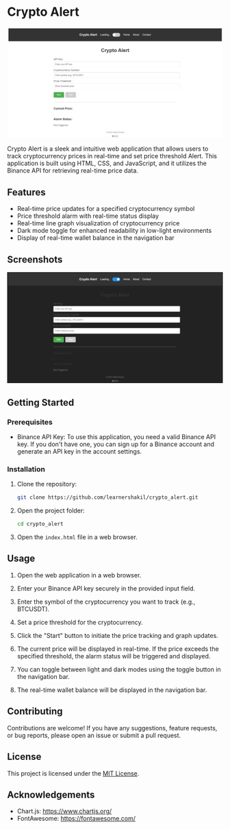 # Crypto Alert

<p align="center">
  <img src="img\light.png" alt="Crypto Alert Logo">
</p>

Crypto Alert is a sleek and intuitive web application that allows users to track cryptocurrency prices in real-time and set price threshold Alert. This application is built using HTML, CSS, and JavaScript, and it utilizes the Binance API for retrieving real-time price data.

## Features

- Real-time price updates for a specified cryptocurrency symbol
- Price threshold alarm with real-time status display
- Real-time line graph visualization of cryptocurrency price
- Dark mode toggle for enhanced readability in low-light environments
- Display of real-time wallet balance in the navigation bar

## Screenshots

<p align="center">
  <img src="img\dark.png" alt="Crypto Alert">
</p>

## Getting Started

### Prerequisites

- Binance API Key: To use this application, you need a valid Binance API key. If you don't have one, you can sign up for a Binance account and generate an API key in the account settings.

### Installation

1. Clone the repository:

   ```bash
   git clone https://github.com/learnershakil/crypto_alert.git
   ```

2. Open the project folder:

   ```bash
   cd crypto_alert
   ```

3. Open the `index.html` file in a web browser.

## Usage

1. Open the web application in a web browser.

2. Enter your Binance API key securely in the provided input field.

3. Enter the symbol of the cryptocurrency you want to track (e.g., BTCUSDT).

4. Set a price threshold for the cryptocurrency.

5. Click the "Start" button to initiate the price tracking and graph updates.

6. The current price will be displayed in real-time. If the price exceeds the specified threshold, the alarm status will be triggered and displayed.

7. You can toggle between light and dark modes using the toggle button in the navigation bar.

8. The real-time wallet balance will be displayed in the navigation bar.

## Contributing

Contributions are welcome! If you have any suggestions, feature requests, or bug reports, please open an issue or submit a pull request. 

## License

This project is licensed under the [MIT License](LICENSE).

## Acknowledgements

- Chart.js: https://www.chartjs.org/
- FontAwesome: https://fontawesome.com/

